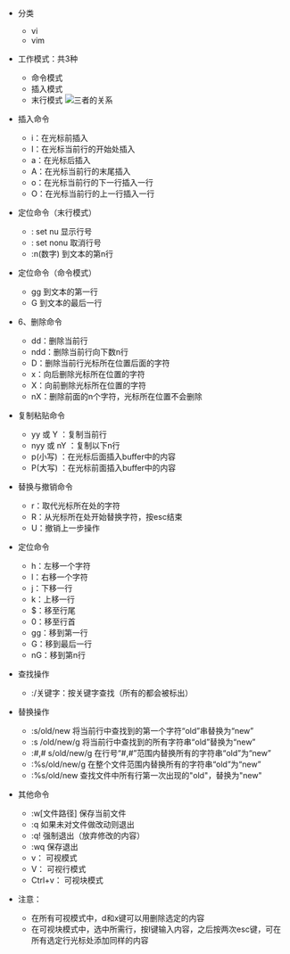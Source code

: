 * 分类
	* vi
	* vim
	
* 工作模式：共3种
	* 命令模式
	* 插入模式
	* 末行模式
	![三者的关系](https://upload-images.jianshu.io/upload_images/14466013-8b644f27f7d509d0.png?imageMogr2/auto-orient/strip%7CimageView2/2/w/1240)
	
* 插入命令
	* i：在光标前插入
	* I：在光标当前行的开始处插入
	* a：在光标后插入
	* A：在光标当前行的末尾插入
	* o：在光标当前行的下一行插入一行
	* O：在光标当前行的上一行插入一行
	
* 定位命令（末行模式）
	* : set nu     显示行号
	* : set nonu   取消行号
	* :n(数字)     到文本的第n行
	
* 定位命令（命令模式）
	* gg   到文本的第一行
	* G    到文本的最后一行
	
* 6、删除命令
	* dd：删除当前行
	* ndd：删除当前行向下数n行
	* D：删除当前行光标所在位置后面的字符
	* x：向后删除光标所在位置的字符
	* X：向前删除光标所在位置的字符
	* nX：删除前面的n个字符，光标所在位置不会删除
	
* 复制粘贴命令
	* yy 或 Y ：复制当前行
	* nyy 或 nY ：复制以下n行
	* p(小写) ：在光标后面插入buffer中的内容
	* P(大写) ：在光标前面插入buffer中的内容
	
* 替换与撤销命令
	* r：取代光标所在处的字符
	* R：从光标所在处开始替换字符，按esc结束
	* U：撤销上一步操作
	
* 定位命令
	* h：左移一个字符
	* l：右移一个字符
	* j：下移一行
	* k：上移一行
	* $：移至行尾
	* 0：移至行首
	* gg：移到第一行
	* G：移到最后一行
	* nG：移到第n行
	
* 查找操作
	* :/关键字：按关键字查找（所有的都会被标出）
	
* 替换操作
	* :s/old/new        将当前行中查找到的第一个字符“old”串替换为“new”
	* :s /old/new/g	    将当前行中查找到的所有字符串“old”替换为“new”
	* :#,# s/old/new/g 	在行号“#,#”范围内替换所有的字符串“old”为“new”
	* :%s/old/new/g	    在整个文件范围内替换所有的字符串“old”为“new”
	* :%s/old/new	    查找文件中所有行第一次出现的"old"，替换为"new"
	
* 其他命令
	* :w[文件路径]   保存当前文件
	* :q            如果未对文件做改动则退出
	* :q!            强制退出（放弃修改的内容）
	* :wq           保存退出
	* v：          可视模式
	* V：          可视行模式
	* Ctrl+v：       可视块模式
* 注意：
	* 在所有可视模式中，d和x键可以用删除选定的内容
	* 在可视块模式中，选中所需行，按I键输入内容，之后按两次esc键，可在所有选定行光标处添加同样的内容